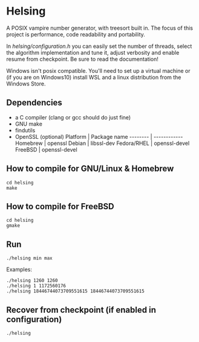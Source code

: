 # Helsing
A POSIX vampire number generator, with treesort built in.
The focus of this project is performance, code readability and portability.

In *helsing/configuration.h* you can easily set the number of threads, select the algorithm implementation and tune it, adjust verbosity and enable resume from checkpoint.
Be sure to read the documentation!

Windows isn't posix compatible. You'll need to set up a virtual machine or (if you are on Windows10) install WSL and a linux distribution from the Windows Store.

## Dependencies
 - a C compiler (clang or gcc should do just fine)
 - GNU make
 - findutils
 - OpenSSL (optional)
   Platform | Package name
   -------- | ------------
   Homebrew | openssl
   Debian | libssl-dev
   Fedora/RHEL | openssl-devel
   FreeBSD | openssl-devel

## How to compile for GNU/Linux & Homebrew
```
cd helsing
make
```
## How to compile for FreeBSD
```
cd helsing
gmake
```
## Run
```
./helsing min max
```
Examples:
```
./helsing 1260 1260
./helsing 1 1172560176
./helsing 18446744073709551615 18446744073709551615
```
## Recover from checkpoint (if enabled in configuration)
```
./helsing
```